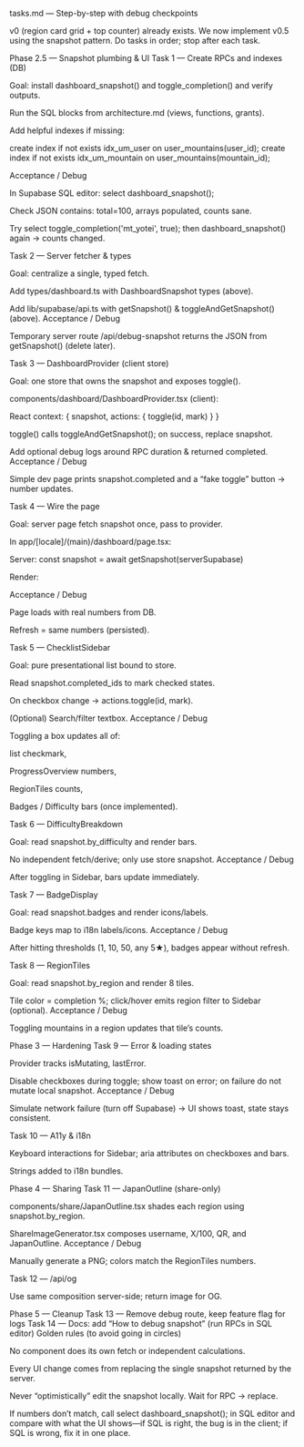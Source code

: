 tasks.md — Step-by-step with debug checkpoints

v0 (region card grid + top counter) already exists. We now implement v0.5 using the snapshot pattern. Do tasks in order; stop after each task.

Phase 2.5 — Snapshot plumbing & UI
Task 1 — Create RPCs and indexes (DB)

Goal: install dashboard_snapshot() and toggle_completion() and verify outputs.

 Run the SQL blocks from architecture.md (views, functions, grants).

 Add helpful indexes if missing:

create index if not exists idx_um_user on user_mountains(user_id);
create index if not exists idx_um_mountain on user_mountains(mountain_id);


Acceptance / Debug

In Supabase SQL editor: select dashboard_snapshot();

Check JSON contains: total=100, arrays populated, counts sane.

Try select toggle_completion('mt_yotei', true); then dashboard_snapshot() again → counts changed.

Task 2 — Server fetcher & types

Goal: centralize a single, typed fetch.

 Add types/dashboard.ts with DashboardSnapshot types (above).

 Add lib/supabase/api.ts with getSnapshot() & toggleAndGetSnapshot() (above).
Acceptance / Debug

Temporary server route /api/debug-snapshot returns the JSON from getSnapshot() (delete later).

Task 3 — DashboardProvider (client store)

Goal: one store that owns the snapshot and exposes toggle().

 components/dashboard/DashboardProvider.tsx (client):

React context: { snapshot, actions: { toggle(id, mark) } }

toggle() calls toggleAndGetSnapshot(); on success, replace snapshot.

Add optional debug logs around RPC duration & returned completed.
Acceptance / Debug

Simple dev page prints snapshot.completed and a “fake toggle” button → number updates.

Task 4 — Wire the page

Goal: server page fetch snapshot once, pass to provider.

 In app/[locale]/(main)/dashboard/page.tsx:

Server: const snapshot = await getSnapshot(serverSupabase)

Render:

<DashboardProvider initialSnapshot={snapshot}>
  <ProgressOverview/>
  <TwoPane>
    <ChecklistSidebar/>
    <RegionTiles/>
  </TwoPane>
  <FooterProgress/>
</DashboardProvider>


Acceptance / Debug

Page loads with real numbers from DB.

Refresh = same numbers (persisted).

Task 5 — ChecklistSidebar

Goal: pure presentational list bound to store.

 Read snapshot.completed_ids to mark checked states.

 On checkbox change → actions.toggle(id, mark).

 (Optional) Search/filter textbox.
Acceptance / Debug

Toggling a box updates all of:

list checkmark,

ProgressOverview numbers,

RegionTiles counts,

Badges / Difficulty bars (once implemented).

Task 6 — DifficultyBreakdown

Goal: read snapshot.by_difficulty and render bars.

 No independent fetch/derive; only use store snapshot.
Acceptance / Debug

After toggling in Sidebar, bars update immediately.

Task 7 — BadgeDisplay

Goal: read snapshot.badges and render icons/labels.

 Badge keys map to i18n labels/icons.
Acceptance / Debug

After hitting thresholds (1, 10, 50, any 5★), badges appear without refresh.

Task 8 — RegionTiles

Goal: read snapshot.by_region and render 8 tiles.

 Tile color = completion %; click/hover emits region filter to Sidebar (optional).
Acceptance / Debug

Toggling mountains in a region updates that tile’s counts.

Phase 3 — Hardening
Task 9 — Error & loading states

 Provider tracks isMutating, lastError.

 Disable checkboxes during toggle; show toast on error; on failure do not mutate local snapshot.
Acceptance / Debug

Simulate network failure (turn off Supabase) → UI shows toast, state stays consistent.

Task 10 — A11y & i18n

 Keyboard interactions for Sidebar; aria attributes on checkboxes and bars.

 Strings added to i18n bundles.

Phase 4 — Sharing
Task 11 — JapanOutline (share-only)

 components/share/JapanOutline.tsx shades each region using snapshot.by_region.

 ShareImageGenerator.tsx composes username, X/100, QR, and JapanOutline.
Acceptance / Debug

Manually generate a PNG; colors match the RegionTiles numbers.

Task 12 — /api/og

 Use same composition server-side; return image for OG.

Phase 5 — Cleanup
Task 13 — Remove debug route, keep feature flag for logs
Task 14 — Docs: add “How to debug snapshot” (run RPCs in SQL editor)
Golden rules (to avoid going in circles)

No component does its own fetch or independent calculations.

Every UI change comes from replacing the single snapshot returned by the server.

Never “optimistically” edit the snapshot locally. Wait for RPC → replace.

If numbers don’t match, call select dashboard_snapshot(); in SQL editor and compare with what the UI shows—if SQL is right, the bug is in the client; if SQL is wrong, fix it in one place.